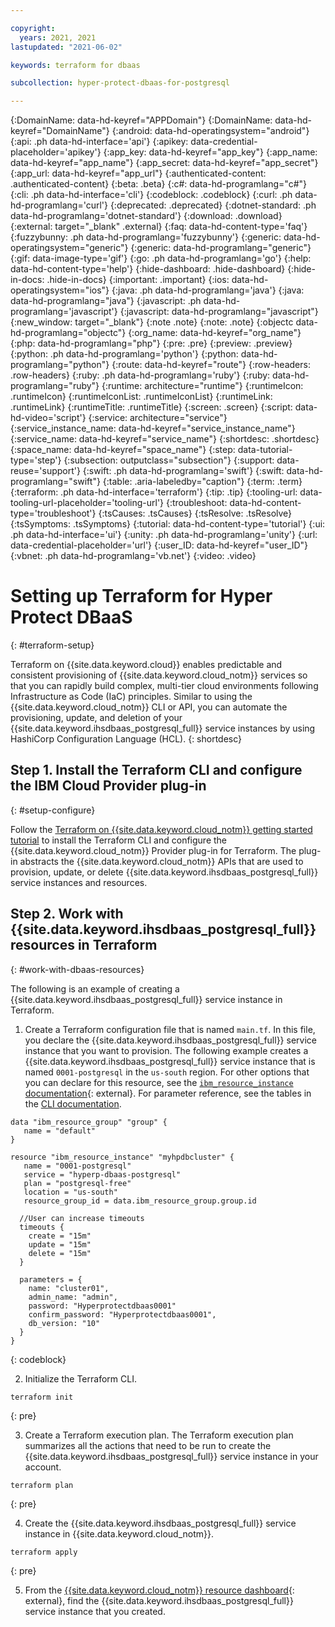 ```yaml
---

copyright:
  years: 2021, 2021
lastupdated: "2021-06-02"

keywords: terraform for dbaas

subcollection: hyper-protect-dbaas-for-postgresql

---
```


{:DomainName: data-hd-keyref="APPDomain"}
{:DomainName: data-hd-keyref="DomainName"}
{:android: data-hd-operatingsystem="android"}
{:api: .ph data-hd-interface='api'}
{:apikey: data-credential-placeholder='apikey'}
{:app_key: data-hd-keyref="app_key"}
{:app_name: data-hd-keyref="app_name"}
{:app_secret: data-hd-keyref="app_secret"}
{:app_url: data-hd-keyref="app_url"}
{:authenticated-content: .authenticated-content}
{:beta: .beta}
{:c#: data-hd-programlang="c#"}
{:cli: .ph data-hd-interface='cli'}
{:codeblock: .codeblock}
{:curl: .ph data-hd-programlang='curl'}
{:deprecated: .deprecated}
{:dotnet-standard: .ph data-hd-programlang='dotnet-standard'}
{:download: .download}
{:external: target="_blank" .external}
{:faq: data-hd-content-type='faq'}
{:fuzzybunny: .ph data-hd-programlang='fuzzybunny'}
{:generic: data-hd-operatingsystem="generic"}
{:generic: data-hd-programlang="generic"}
{:gif: data-image-type='gif'}
{:go: .ph data-hd-programlang='go'}
{:help: data-hd-content-type='help'}
{:hide-dashboard: .hide-dashboard}
{:hide-in-docs: .hide-in-docs}
{:important: .important}
{:ios: data-hd-operatingsystem="ios"}
{:java: .ph data-hd-programlang='java'}
{:java: data-hd-programlang="java"}
{:javascript: .ph data-hd-programlang='javascript'}
{:javascript: data-hd-programlang="javascript"}
{:new_window: target="_blank"}
{:note .note}
{:note: .note}
{:objectc data-hd-programlang="objectc"}
{:org_name: data-hd-keyref="org_name"}
{:php: data-hd-programlang="php"}
{:pre: .pre}
{:preview: .preview}
{:python: .ph data-hd-programlang='python'}
{:python: data-hd-programlang="python"}
{:route: data-hd-keyref="route"}
{:row-headers: .row-headers}
{:ruby: .ph data-hd-programlang='ruby'}
{:ruby: data-hd-programlang="ruby"}
{:runtime: architecture="runtime"}
{:runtimeIcon: .runtimeIcon}
{:runtimeIconList: .runtimeIconList}
{:runtimeLink: .runtimeLink}
{:runtimeTitle: .runtimeTitle}
{:screen: .screen}
{:script: data-hd-video='script'}
{:service: architecture="service"}
{:service_instance_name: data-hd-keyref="service_instance_name"}
{:service_name: data-hd-keyref="service_name"}
{:shortdesc: .shortdesc}
{:space_name: data-hd-keyref="space_name"}
{:step: data-tutorial-type='step'}
{:subsection: outputclass="subsection"}
{:support: data-reuse='support'}
{:swift: .ph data-hd-programlang='swift'}
{:swift: data-hd-programlang="swift"}
{:table: .aria-labeledby="caption"}
{:term: .term}
{:terraform: .ph data-hd-interface='terraform'}
{:tip: .tip}
{:tooling-url: data-tooling-url-placeholder='tooling-url'}
{:troubleshoot: data-hd-content-type='troubleshoot'}
{:tsCauses: .tsCauses}
{:tsResolve: .tsResolve}
{:tsSymptoms: .tsSymptoms}
{:tutorial: data-hd-content-type='tutorial'}
{:ui: .ph data-hd-interface='ui'}
{:unity: .ph data-hd-programlang='unity'}
{:url: data-credential-placeholder='url'}
{:user_ID: data-hd-keyref="user_ID"}
{:vbnet: .ph data-hd-programlang='vb.net'}
{:video: .video}


# Setting up Terraform for Hyper Protect DBaaS
{: #terraform-setup}

Terraform on {{site.data.keyword.cloud}} enables predictable and consistent provisioning of {{site.data.keyword.cloud_notm}} services so that you can rapidly build complex, multi-tier cloud environments following Infrastructure as Code (IaC) principles. Similar to using the {{site.data.keyword.cloud_notm}} CLI or API, you can automate the provisioning, update, and deletion of your {{site.data.keyword.ihsdbaas_postgresql_full}} service instances by using HashiCorp Configuration Language (HCL).
{: shortdesc}



## Step 1. Install the Terraform CLI and configure the IBM Cloud Provider plug-in
{: #setup-configure}

Follow the [Terraform on {{site.data.keyword.cloud_notm}} getting started tutorial](/docs/ibm-cloud-provider-for-terraform?topic=ibm-cloud-provider-for-terraform-getting-started) to install the Terraform CLI and configure the {{site.data.keyword.cloud_notm}} Provider plug-in for Terraform. The plug-in abstracts the {{site.data.keyword.cloud_notm}} APIs that are used to provision, update, or delete {{site.data.keyword.ihsdbaas_postgresql_full}} service instances and resources.

## Step 2. Work with {{site.data.keyword.ihsdbaas_postgresql_full}} resources in Terraform
{: #work-with-dbaas-resources}

The following is an example of creating a {{site.data.keyword.ihsdbaas_postgresql_full}} service instance in Terraform.

1. Create a Terraform configuration file that is named `main.tf`. In this file, you declare the {{site.data.keyword.ihsdbaas_postgresql_full}} service instance that you want to provision. The following example creates a {{site.data.keyword.ihsdbaas_postgresql_full}} service instance that is named `0001-postgresql` in the `us-south` region. For other options that you can declare for this resource, see the [`ibm_resource_instance` documentation](https://registry.terraform.io/providers/IBM-Cloud/ibm/latest/docs/resources/resource_instance){: external}. For parameter reference, see the tables in the [CLI documentation](/docs/hyper-protect-dbaas-for-postgresql?topic=hyper-protect-dbaas-for-postgresql-create-service#cli-create-service).
  ```
  data "ibm_resource_group" "group" {
     name = "default"
  }

  resource "ibm_resource_instance" "myhpdbcluster" {
     name = "0001-postgresql"
     service = "hyperp-dbaas-postgresql"
     plan = "postgresql-free"
     location = "us-south"
     resource_group_id = data.ibm_resource_group.group.id

    //User can increase timeouts
    timeouts {
      create = "15m"
      update = "15m"
      delete = "15m"
    }

    parameters = {
      name: "cluster01",
      admin_name: "admin",
      password: "Hyperprotectdbaas0001"
      confirm_password: "Hyperprotectdbaas0001",
      db_version: "10"
    }
  }
  ```

  {: codeblock}

2. Initialize the Terraform CLI. 
  ```
  terraform init
  ```
  {: pre}
   
3. Create a Terraform execution plan. The Terraform execution plan summarizes all the actions that need to be run to create the {{site.data.keyword.ihsdbaas_postgresql_full}} service instance in your account.
  ```
  terraform plan
  ```
  {: pre}
   
4. Create the {{site.data.keyword.ihsdbaas_postgresql_full}} service instance in {{site.data.keyword.cloud_notm}}.
  ```
  terraform apply
  ```
  {: pre}
   
5. From the [{{site.data.keyword.cloud_notm}} resource dashboard](https://cloud.ibm.com/resources){: external}, find the {{site.data.keyword.ihsdbaas_postgresql_full}} service instance that you created.


